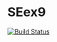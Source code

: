 # SEex9

[![Build Status](https://travis-ci.com/S4ltedF1sh/SEex9.svg?branch=master)](https://travis-ci.com/S4ltedF1sh/SEex9)
